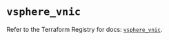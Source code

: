 # `vsphere_vnic`

Refer to the Terraform Registry for docs: [`vsphere_vnic`](https://registry.terraform.io/providers/hashicorp/vsphere/2.9.3/docs/resources/vnic).
